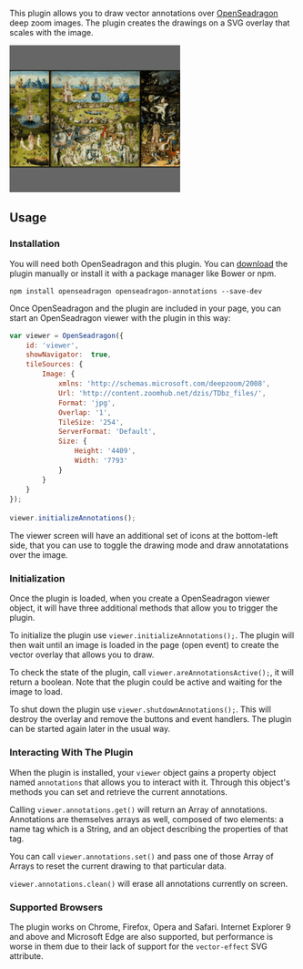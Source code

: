 This plugin allows you to draw vector annotations over [OpenSeadragon](https://openseadragon.github.io/) deep zoom images. The plugin creates the drawings on a SVG overlay that scales with the image.

![Preview](img/preview.gif)

## Usage

### Installation

You will need both OpenSeadragon and this plugin. You can [download](https://github.com/Emigre/openseadragon-annotations/releases) the plugin manually or install it with a package manager like Bower or npm.

```console
npm install openseadragon openseadragon-annotations --save-dev
```

Once OpenSeadragon and the plugin are included in your page, you can start an OpenSeadragon viewer with the plugin in this way:

```javascript
var viewer = OpenSeadragon({
    id: 'viewer',
    showNavigator:  true,
    tileSources: {
        Image: {
            xmlns: 'http://schemas.microsoft.com/deepzoom/2008',
            Url: 'http://content.zoomhub.net/dzis/TDbz_files/',
            Format: 'jpg',
            Overlap: '1',
            TileSize: '254',
            ServerFormat: 'Default',
            Size: {
                Height: '4409',
                Width: '7793'
            }
        }
    }
});

viewer.initializeAnnotations();
```

The viewer screen will have an additional set of icons at the bottom-left side, that you can use to toggle the drawing mode and draw annotatations over the image.

### Initialization

Once the plugin is loaded, when you create a OpenSeadragon viewer object, it will have three additional methods that allow you to trigger the plugin.

To initialize the plugin use `viewer.initializeAnnotations();`. The plugin will then wait until an image is loaded in the page (open event) to create the vector overlay that allows you to draw.

To check the state of the plugin, call `viewer.areAnnotationsActive();`, it will return a boolean. Note that the plugin could be active and waiting for the image to load.

To shut down the plugin use `viewer.shutdownAnnotations();`. This will destroy the overlay and remove the buttons and event handlers. The plugin can be started again later in the usual way.

### Interacting With The Plugin

When the plugin is installed, your `viewer` object gains a property object named `annotations` that allows you to interact with it. Through this object's methods you can set and retrieve the current annotations.

Calling `viewer.annotations.get()` will return an Array of annotations. Annotations are themselves arrays as well, composed of two elements: a name tag which is a String, and an object describing the properties of that tag.

You can call `viewer.annotations.set()` and pass one of those Array of Arrays to reset the current drawing to that particular data.

`viewer.annotations.clean()` will erase all annotations currently on screen.

### Supported Browsers

The plugin works on Chrome, Firefox, Opera and Safari. Internet Explorer 9 and above and Microsoft Edge are also supported, but performance is worse in them due to their lack of support for the `vector-effect` SVG attribute.
